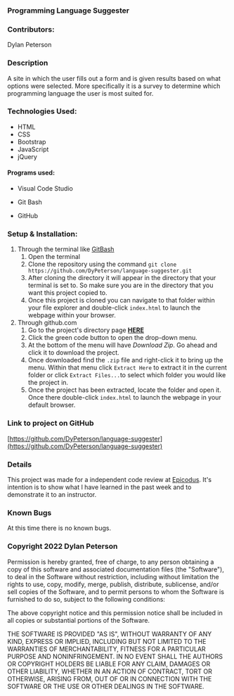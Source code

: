 
### Programming Language Suggester

### Contributors:

Dylan Peterson

### Description

A site in which the user fills out a form and is given results based on what options were selected. More specifically it is a survey to determine which programming language the user is most suited for.

### Technologies Used:

- HTML
- CSS
- Bootstrap
- JavaScript
- jQuery

#### Programs used:

- Visual Code Studio

- Git Bash

- GitHub

### Setup & Installation:
 1. Through the terminal like [GitBash](https://git-scm.com/downloads)
	 1.  Open the terminal
	 2.  Clone the repository using the command `git clone https://github.com/DyPeterson/language-suggester.git`
	 3.  After cloning the directory it will appear in the directory that your terminal is set to. So make sure you are in the directory that you want this project copied to.
	 4. Once this project is cloned you can navigate to that folder within your file explorer and double-click `index.html` to launch the webpage within your browser.
2. Through github.com
	1. Go to the project's directory page **[HERE](https://github.com/DyPeterson/language-suggester)** 
	2. Click the green code button to open the drop-down menu.
	3.  At the bottom of the menu will have *Download Zip*. Go ahead and click it to download the project.
	4. Once downloaded find the `.zip` file and right-click it to bring up the menu. Within that menu click `Extract Here` to extract it in the current folder or click `Extract Files...`to select which folder you would like the project in.
	5. Once the project has been extracted, locate the folder  and open it. Once there double-click `index.html` to launch the webpage in your default browser.

### Link to project on GitHub
[https://github.com/DyPeterson/language-suggester](https://github.com/DyPeterson/language-suggester)
### Details
This project was made for a independent code review at [Epicodus](https://www.epicodus.com/). It's intention is to show what I have learned in the past week and to demonstrate it to an instructor.

### Known Bugs
At this time there is no known bugs.

### Copyright 2022 Dylan Peterson

Permission is hereby granted, free of charge, to any person obtaining a copy of this software and associated documentation files (the "Software"), to deal in the Software without restriction, including without limitation the rights to use, copy, modify, merge, publish, distribute, sublicense, and/or sell copies of the Software, and to permit persons to whom the Software is furnished to do so, subject to the following conditions:

The above copyright notice and this permission notice shall be included in all copies or substantial portions of the Software.

THE SOFTWARE IS PROVIDED "AS IS", WITHOUT WARRANTY OF ANY KIND, EXPRESS OR IMPLIED, INCLUDING BUT NOT LIMITED TO THE WARRANTIES OF MERCHANTABILITY, FITNESS FOR A PARTICULAR PURPOSE AND NONINFRINGEMENT. IN NO EVENT SHALL THE AUTHORS OR COPYRIGHT HOLDERS BE LIABLE FOR ANY CLAIM, DAMAGES OR OTHER LIABILITY, WHETHER IN AN ACTION OF CONTRACT, TORT OR OTHERWISE, ARISING FROM, OUT OF OR IN CONNECTION WITH THE SOFTWARE OR THE USE OR OTHER DEALINGS IN THE SOFTWARE.